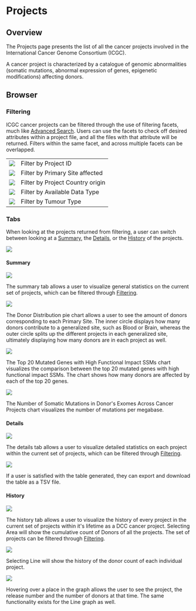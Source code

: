 # Projects

## Overview

The Projects page presents the list of all the cancer projects involved in the International Cancer Genome Consortium (ICGC).

A cancer project is characterized by a catalogue of genomic abnormalities (somatic mutations, abnormal expression of genes, epigenetic modifications) affecting donors.

## Browser

### Filtering

ICGC cancer projects can be filtered through the use of filtering facets, much like [Advanced Search](search.md). Users can use the facets to check off desired attributes within a project file, and all the files with that attribute will be returned. Filters within the same facet, and across multiple facets can be overlapped.

| | |
| ---- | ---- |
| [![](images/projects-project-id.png)](images/projects-project-id.png "Click on the image to see it in full")| Filter by Project ID |
| [![](images/projects-primary-site.png)](images/projects-primary-site.png "Click on the image to see it in full")| Filter by Primary Site affected |
| [![](images/projects-country.png)](images/projects-country.png "Click on the image to see it in full")| Filter by Project Country origin |
| [![](images/projects-available-data-type.png)](images/projects-available-data-type.png "Click on the image to see it in full")| Filter by Available Data Type |
| [![](images/projects-tumour-type.png)](images/projects-tumour-type.png "Click on the image to see it in full")| Filter by Tumour Type |

### Tabs

When looking at the projects returned from filtering, a user can switch between looking at a [Summary](projects.md#summary), the [Details](projects.md#details), or the [History](projects.md#history) of the projects.

[![](images/projects-tabs.png)](images/projects-tabs.png "Click on the image to see it in full")

#### Summary

[![](images/projects-summary.png)](images/projects-summary.png "Click on the image to see it in full")

The summary tab allows a user to visualize general statistics on the current set of projects, which can be filtered through [Filtering](projects.md#filtering). 

[![](images/projects-donor-distribution.png)](images/projects-donor-distribution.png "Click on the image to see it in full")

The Donor Distribution pie chart allows a user to see the amount of donors corresponding to each Primary Site. The inner circle displays how many donors contribute to a generalized site, such as Blood or Brain, whereas the outer circle splits up the different projects in each generalized site, ultimately displaying how many donors are in each project as well.

[![](images/projects-top-20-chart.png)](images/projects-top-20-chart.png "Click on the image to see it in full")

The Top 20 Mutated Genes with High Functional Impact SSMs chart visualizes the comparison between the top 20 mutated genes with high functional impact SSMs. The chart shows how many donors are affected by each of the top 20 genes.

[![](images/projects-number-of-somatic-mutations.png)](images/projects-number-of-somatic-mutations.png "Click on the image to see it in full")

The Number of Somatic Mutations in Donor's Exomes Across Cancer Projects chart visualizes the number of mutations per megabase.

#### Details

[![](images/projects-details.png)](images/projects-details.png "Click on the image to see it in full")

The details tab allows a user to visualize detailed statistics on each project within the current set of projects, which can be filtered through [Filtering](projects.md#filtering). 

[![](images/projects-details-export-as-tsv.png)](images/projects-details-export-as-tsv.png "Click on the image to see it in full")

If a user is satisfied with the table generated, they can export and download the table as a TSV file.

#### History

[![](images/projects-history-area.png)](images/projects-history-area.png "Click on the image to see it in full")

The history tab allows a user to visualize the history of every project in the current set of projects within it's lifetime as a DCC cancer project. Selecting Area will show the cumulative count of Donors of all the projects. The set of projects can be filtered through [Filtering](projects.md#filtering).

[![](images/projects-history-line.png)](images/projects-history-line.png "Click on the image to see it in full")

Selecting Line will show the history of the donor count of each individual project.

[![](images/projects-history-area-hover.png)](images/projects-history-area-hover.png "Click on the image to see it in full")

Hovering over a place in the graph allows the user to see the project, the release number and the number of donors at that time. The same functionality exists for the Line graph as well.
